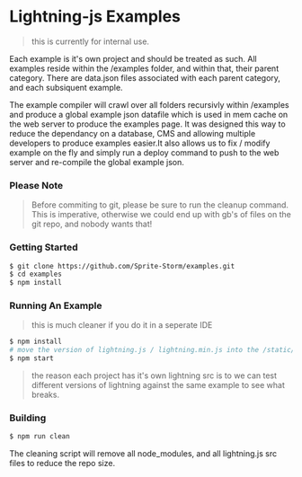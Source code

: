 # Lightning-js Examples
> this is currently for internal use.

Each example is it's own project and should be treated as such. All examples reside within the /examples folder, and within that, their parent category. There are data.json files associated with each parent category, and each subsiquent example. 

The example compiler will crawl over all folders recursivly within /examples and produce a global example json datafile which is used in mem cache on the web server to produce the examples page. It was designed this way to reduce the dependancy on a database, CMS and allowing multiple developers to produce examples easier.It also allows us to fix / modify example on the fly and simply run a deploy command to push to the web server and re-compile the global example json.

### Please Note
>Before commiting to git, please be sure to run the cleanup command. This is imperative, otherwise we could end up with gb's of files on the git repo, and nobody wants that!

### Getting Started

```sh
$ git clone https://github.com/Sprite-Storm/examples.git
$ cd examples
$ npm install
```

### Running An Example
> this is much cleaner if you do it in a seperate IDE

```sh
$ npm install
# move the version of lightning.js / lightning.min.js into the /static/js folder.
$ npm start
```
> the reason each project has it's own lightning src is to we can test different versions of lightning against the same example to see what breaks.

### Building
```sh
$ npm run clean
```

The cleaning script will remove all node_modules, and all lightning.js src files to reduce the repo size. 